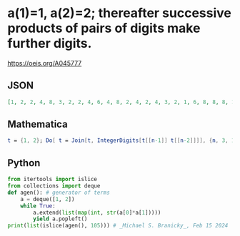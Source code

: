 # a\(1\)\=1, a\(2\)\=2; thereafter successive products of pairs of digits make further digits\.
https://oeis.org/A045777
## JSON
```JSON
[1, 2, 2, 4, 8, 3, 2, 2, 4, 6, 4, 8, 2, 4, 2, 4, 3, 2, 1, 6, 8, 8, 8, 1, 2, 6, 2, 6, 4, 8, 6, 4, 6, 4, 8, 2, 1, 2, 1, 2, 1, 2, 2, 4, 3, 2, 4, 8, 2, 4, 2, 4, 2, 4, 3, 2, 1, 6, 2, 2, 2, 2, 2, 2, 4, 8, 1, 2, 6, 8, 3, 2, 1, 6, 8, 8, 8, 8, 8, 1, 2, 6, 2, 6, 1, 2, 4, 4, 4, 4, 4, 8, 3, 2, 8, 2, 1, 2, 4, 8, 2, 4, 6, 2, 6]
```
## Mathematica
```Mathematica
t = {1, 2}; Do[ t = Join[t, IntegerDigits[t[[n-1]] t[[n-2]]]], {n, 3, 100}]; t
```
## Python
```Python
from itertools import islice
from collections import deque
def agen(): # generator of terms
    a = deque([1, 2])
    while True:
        a.extend(list(map(int, str(a[0]*a[1]))))
        yield a.popleft()
print(list(islice(agen(), 105))) # _Michael S. Branicky_, Feb 15 2024
```

